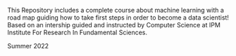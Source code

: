 
This Repository includes a complete course about machine learning with a road map guiding how to take first steps in order to become a data scientist!
Based on an intership guided and instructed by Computer Science at IPM Institute For Research In Fundamental Sciences.

Summer 2022
